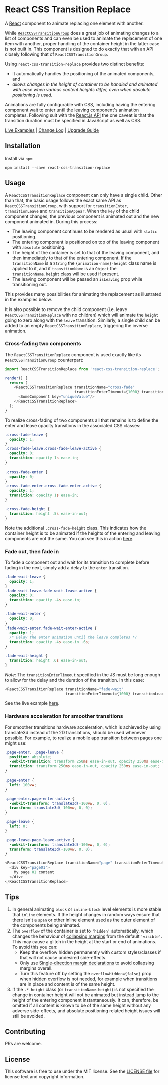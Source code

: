 # React CSS Transition Replace

A [React](http://facebook.github.io/react/) component to animate replacing one element with another.

While [`ReactCSSTransitionGroup`](https://facebook.github.io/react/docs/animation.html) does a great job
of animating changes to a list of components and can even be used to animate the replacement of one item
with another, proper handling of the container height in the latter case is not built in. This component 
is designed to do exactly that with an API closely following that of `ReactCSSTransitionGroup`.

Using `react-css-transition-replace` provides two distinct benefits:

 - It automatically handles the positioning of the animated components, and
 - *allows changes in the height of container to be handled and animated with ease when 
   various content heights differ, even when absolute positioning is used.*

Animations are fully configurable with CSS, including having the entering component wait to enter until 
the leaving component's animation completes. Following suit with the 
[React.js API](https://facebook.github.io/react/docs/animation.html#getting-started) the one caveat is 
that the transition duration must be specified in JavaScript as well as CSS.

[Live Examples](http://marnusw.github.io/react-css-transition-replace) | 
[Change Log](/CHANGELOG.md) | 
[Upgrade Guide](/UPGRADE_GUIDE.md) 


## Installation

Install via `npm`:

```
npm install --save react-css-transition-replace
```


## Usage

A `ReactCSSTransitionReplace` component can only have a single child. Other than that, the basic usage 
follows the exact same API as `ReactCSSTransitionGroup`, with support for `transitionEnter`, `transitionLeave`
and `transitionAppear`. When the `key` of the child component changes, the previous component is animated out 
and the new component animated in. During this process:

 - The leaving component continues to be rendered as usual with `static` positioning.
 - The entering component is positioned on top of the leaving component with `absolute` positioning.
 - The height of the container is set to that of the leaving component, and then immediately to that of the 
   entering component. If the `transitionName` is a `String` the `{animation-name}-height` class name is applied 
   to it, and if `transitionName` is an `Object` the `transitionName.height` class will be used if present.
 - The leaving component will be passed an `isLeaving` prop while transitioning out.

This provides many possibilities for animating the replacement as illustrated in the examples below.

It is also possible to remove the child component (i.e. leave `ReactCSSTransitionReplace` with no children)
which will animate the `height` going to zero along with the `leave` transition. Similarly, a single child 
can be added to an empty `ReactCSSTransitionReplace`, triggering the inverse animation.

### Cross-fading two components

The `ReactCSSTransitionReplace` component is used exactly like its `ReactCSSTransitionGroup` counterpart:

```javascript
import ReactCSSTransitionReplace from 'react-css-transition-replace';

render() {
  return (
    <ReactCSSTransitionReplace transitionName="cross-fade" 
                               transitionEnterTimeout={1000} transitionLeaveTimeout={1000}>
      <SomeComponent key="uniqueValue"/>
    </ReactCSSTransitionReplace>
  );
}
```

To realize cross-fading of two components all that remains is to define the enter and leave opacity 
transitions in the associated CSS classes:

```css
.cross-fade-leave {
  opacity: 1;
}
.cross-fade-leave.cross-fade-leave-active {
  opacity: 0;
  transition: opacity 1s ease-in;
}

.cross-fade-enter {
  opacity: 0;
}
.cross-fade-enter.cross-fade-enter-active {
  opacity: 1;
  transition: opacity 1s ease-in;
}

.cross-fade-height {
  transition: height .5s ease-in-out;
}
```

Note the additional `.cross-fade-height` class. This indicates how the container height is to be
animated if the heights of the entering and leaving components are not the same. You can see this
in action [here](http://marnusw.github.io/react-css-transition-replace#cross-fade).

### Fade out, then fade in

To fade a component out and wait for its transition to complete before fading in the next, simply
add a delay to the `enter` transition.

```css
.fade-wait-leave {
  opacity: 1;
}
.fade-wait-leave.fade-wait-leave-active {
  opacity: 0;
  transition: opacity .4s ease-in;
}

.fade-wait-enter {
  opacity: 0;
}
.fade-wait-enter.fade-wait-enter-active {
  opacity: 1;
  /* Delay the enter animation until the leave completes */
  transition: opacity .4s ease-in .6s;
}

.fade-wait-height {
  transition: height .6s ease-in-out;
}
```

*Note:* The `transitionEnterTimeout` specified in the JS must be long enough to allow for the delay and 
the duration of the transition. In this case:

```javascript
<ReactCSSTransitionReplace transitionName="fade-wait" 
                           transitionEnterTimeout={1000} transitionLeaveTimeout={400}>
```

See the live example [here](http://marnusw.github.io/react-css-transition-replace#fade-wait).


### Hardware acceleration for smoother transitions

For smoother transitions hardware acceleration, which is achieved by using translate3d instead of the 2D 
translations, should be used whenever possible. For example, to realize a mobile app transition between 
pages one might use:

```css
.page-enter, .page-leave {
  position: absolute;
  -webkit-transition: transform 250ms ease-in-out, opacity 250ms ease-in-out;
  transition: transform 250ms ease-in-out, opacity 250ms ease-in-out;
}

.page-enter {
  left: 100vw;
}

.page-enter.page-enter-active {
  -webkit-transform: translate3d(-100vw, 0, 0);
  transform: translate3d(-100vw, 0, 0);
}

.page-leave {
  left: 0;
}

.page-leave.page-leave-active {
  -webkit-transform: translate3d(-100vw, 0, 0);
  transform: translate3d(-100vw, 0, 0);
}
```

```javascript
<ReactCSSTransitionReplace transitionName="page" transitionEnterTimeout={250} transitionLeaveTimeout={250} >
  <div key="page01">
    My page 01 content
  </div>
</ReactCSSTransitionReplace>
```


## Tips

 1. In general animating `block` or `inline-block` level elements is more stable that `inline` elements. If the
    height changes in random ways ensure that there isn't a `span` or other inline element used as the outer 
    element of the components being animated.
 2. The `overflow` of the container is set to `'hidden'` automatically, which changes the behaviour of 
    [collapsing margins](https://css-tricks.com/what-you-should-know-about-collapsing-margins/) from the default 
    `'visible'`. This may cause a glitch in the height at the start or end of animations. To avoid this you can:
      - Keep the overflow hidden permanently with custom styles/classes if that will not cause undesired side-effects.
      - Only use 
        [Single-direction margin declarations](http://csswizardry.com/2012/06/single-direction-margin-declarations/)
        to avoid collapsing margins overall.
      - Turn this feature off by setting the `overflowHidden={false}` prop when hidden overflow is not needed,
        for example when transitions are in place and content is of the same height.
 3. If the `.*-height` class (or `transitionName.height`) is not specified the change in container height will not 
    be animated but instead jump to the height of the entering component instantaneously. It can, therefore, be 
    omitted if all content is known to be of the same height without any adverse side-effects, and absolute positioning
    related height issues will still be avoided.


## Contributing

PRs are welcome.


## License

This software is free to use under the MIT license.
See the [LICENSE file](/LICENSE.md) for license text and copyright information.
